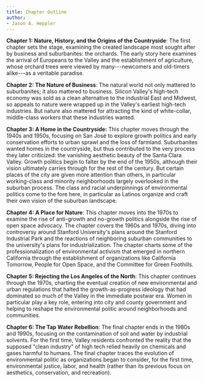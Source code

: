 ```yaml
---
title: Chapter Outline
author:
- Jason A. Heppler
---
```


**Chapter 1: Nature, History, and the Origins of the Countryside**: The first chapter sets the stage, examining the created landscape most sought after by business and suburbanites: the orchards. The early story here examines the arrival of Europeans to the Valley and the establishment of agriculture, whose orchard trees were viewed by many---newcomers and old-timers alike---as a veritable paradise.

**Chapter 2: The Nature of Business**: The natural world not only mattered to suburbanites; it also mattered to business. Silicon Valley's high-tech economy was sold as a clean alternative to the industrial East and Midwest, so appeals to nature were wrapped up in the Valley's earliest high-tech industries. But nature also mattered for attracting the kind of white-collar, middle-class workers that these industries wanted.

**Chapter 3: A Home in the Countryside:** This chapter moves through the 1940s and 1950s, focusing on San José to explore growth politics and early conservation efforts to urban sprawl and the loss of farmland. Suburbanites wanted homes in the countryside, but thus contributed to the very process they later criticized: the vanishing aesthetic beauty of the Santa Clara Valley. Growth politics begin to falter by the end of the 1950s, although their vision ultimately carries through for the rest of the century. But certain places of the city are given more attention than others, in particular working-class and minority neighborhoods largely overlooked in the suburban process. The class and racial underpinnings of environmental politics come to the fore here, in particular as Latinos organize and craft their own vision of the suburban landscape.

**Chapter 4: A Place for Nature**: This chapter moves into the 1970s to examine the rise of anti-growth and no-growth politics alongside the rise of open space advocacy. The chapter covers the 1960s and 1970s, diving into controversy around Stanford University's plans around the Stanford Industrial Park and the reactions of neighboring suburban communities to the university's plans for industrialization. The chapter charts some of the professionalization of environmental activism that emerged in northern California through the establishment of organizations like California Tomorrow, People for Open Space, and the Committee for Green Foothills.

**Chapter 5: Rejecting the Los Angeles of the North**: This chapter continues through the 1970s, charting the eventual creation of new environmental and urban regulations that halted the growth-as-progress ideology that had dominated so much of the Valley in the immediate postwar era. Women in particular play a key role, entering into city and county government and helping to reshape the environmental politic around neighborhoods and communities.

**Chapter 6: The Tap Water Rebellion**: The final chapter ends in the 1980s and 1990s, focusing on the contamination of soil and water by industrial solvents. For the first time, Valley residents confronted the reality that the supposed "clean industry" of high tech relied heavily on chemicals and gases harmful to humans. The final chapter traces the evolution of environmental politic as organizations began to consider, for the first time, environmental justice, labor, and health (rather than its previous focus on aesthetics, conservation, and recreation).

